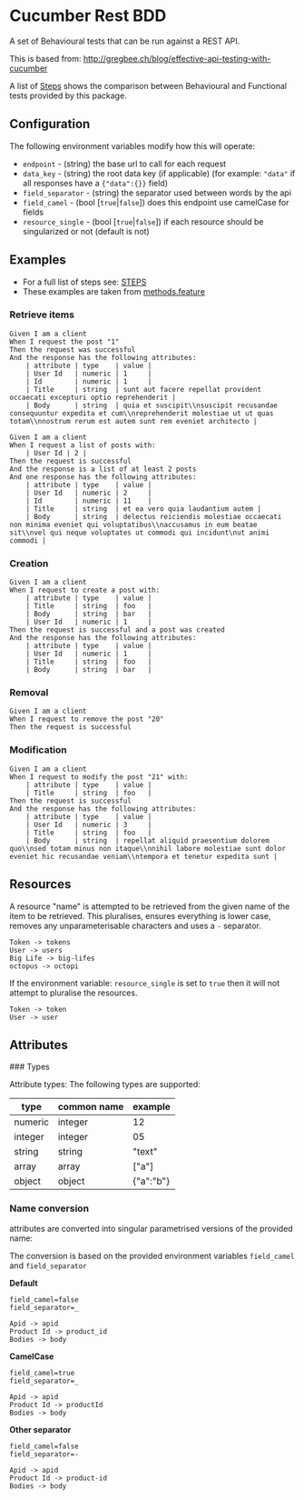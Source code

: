 # Cucumber Rest BDD

A set of Behavioural tests that can be run against a REST API.

This is based from: http://gregbee.ch/blog/effective-api-testing-with-cucumber

A list of [Steps](STEPS.md) shows the comparison between Behavioural and Functional tests provided by this package.

## Configuration

The following environment variables modify how this will operate:

- `endpoint` - (string) the base url to call for each request
- `data_key` - (string) the root data key (if applicable) (for example: `"data"` if all responses have a `{"data":{}}` field)
- `field_separator` - (string) the separator used between words by the api
- `field_camel` - (bool [`true`|`false`]) does this endpoint use camelCase for fields
- `resource_single` - (bool [`true`|`false`]) if each resource should be singularized or not (default is not)

## Examples

- For a full list of steps see: [STEPS](STEPS.md)
- These examples are taken from [methods.feature](features/step_definitions/methods.feature)

### Retrieve items

```gherkin
Given I am a client
When I request the post "1"
Then the request was successful
And the response has the following attributes:
    | attribute | type    | value |
    | User Id   | numeric | 1     |
    | Id        | numeric | 1     |
    | Title     | string  | sunt aut facere repellat provident occaecati excepturi optio reprehenderit |
    | Body      | string  | quia et suscipit\\nsuscipit recusandae consequuntur expedita et cum\\nreprehenderit molestiae ut ut quas totam\\nnostrum rerum est autem sunt rem eveniet architecto |
```

```gherkin
Given I am a client
When I request a list of posts with:
    | User Id | 2 |
Then the request is successful
And the response is a list of at least 2 posts
And one response has the following attributes:
    | attribute | type    | value |
    | User Id   | numeric | 2     |
    | Id        | numeric | 11    |
    | Title     | string  | et ea vero quia laudantium autem |
    | Body      | string  | delectus reiciendis molestiae occaecati non minima eveniet qui voluptatibus\\naccusamus in eum beatae sit\\nvel qui neque voluptates ut commodi qui incidunt\nut animi commodi |
```

### Creation

```gherkin
Given I am a client
When I request to create a post with:
    | attribute | type    | value |
    | Title     | string  | foo   |
    | Body      | string  | bar   |
    | User Id   | numeric | 1     |
Then the request is successful and a post was created
And the response has the following attributes:
    | attribute | type    | value |
    | User Id   | numeric | 1     |
    | Title     | string  | foo   |
    | Body      | string  | bar   |
```

### Removal

```gherkin
Given I am a client
When I request to remove the post "20"
Then the request is successful
```

### Modification

```gherkin
Given I am a client
When I request to modify the post "21" with:
    | attribute | type    | value |
    | Title     | string  | foo   |
Then the request is successful
And the response has the following attributes:
    | attribute | type    | value |
    | User Id   | numeric | 3     |
    | Title     | string  | foo   |
    | Body      | string  | repellat aliquid praesentium dolorem quo\\nsed totam minus non itaque\\nnihil labore molestiae sunt dolor eveniet hic recusandae veniam\\ntempora et tenetur expedita sunt |
```

## Resources

A resource "name" is attempted to be retrieved from the given name of the item to be retrieved. This pluralises, ensures everything is lower case, removes any unparameterisable characters and uses a `-` separator.

```
Token -> tokens
User -> users
Big Life -> big-lifes
octopus -> octopi
```

If the environment variable: `resource_single` is set to `true` then it will not attempt to pluralise the resources.

```
Token -> token
User -> user
```

## Attributes

### Types

Attribute types:
The following types are supported:

| type    | common name | example   |
|---------|-------------|-----------|
| numeric | integer     | 12        |
| integer | integer     | 05        |
| string  | string      | "text"    |
| array   | array       | ["a"]     |
| object  | object      | {"a":"b"} |

### Name conversion

attributes are converted into singular parametrised versions of the provided name:

The conversion is based on the provided environment variables `field_camel` and `field_separator`

**Default**
```
field_camel=false
field_separator=_

Apid -> apid
Product Id -> product_id
Bodies -> body
```

**CamelCase**
```
field_camel=true
field_separator=_

Apid -> apid
Product Id -> productId
Bodies -> body
```

**Other separator**
```
field_camel=false
field_separator=-

Apid -> apid
Product Id -> product-id
Bodies -> body
```
